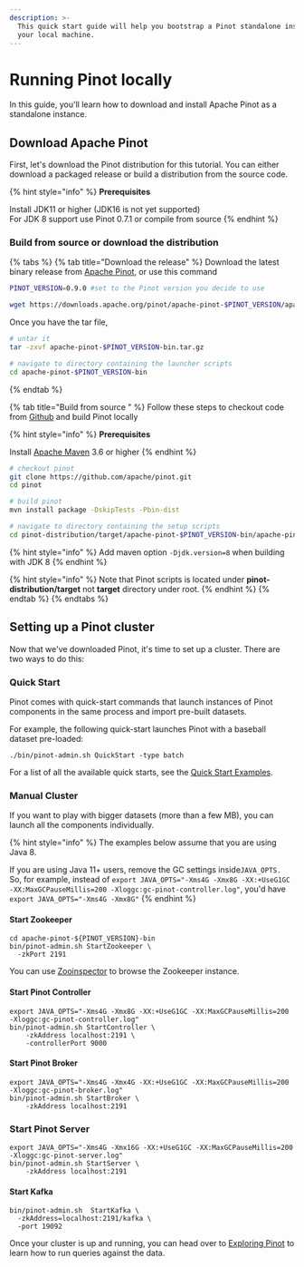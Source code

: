 ```yaml
---
description: >-
  This quick start guide will help you bootstrap a Pinot standalone instance on
  your local machine.
---
```


# Running Pinot locally

In this guide, you'll learn how to download and install Apache Pinot as a standalone instance.

## Download Apache Pinot

First, let's download the Pinot distribution for this tutorial. You can either download a packaged release or build a distribution from the source code.

{% hint style="info" %}
**Prerequisites**

Install JDK11 or higher (JDK16 is not yet supported)\
For JDK 8 support use Pinot 0.7.1 or compile from source
{% endhint %}

### Build from source or download the distribution

{% tabs %}
{% tab title="Download the release" %}
Download the latest binary release from [Apache Pinot](https://pinot.apache.org/download/), or use this command

```bash
PINOT_VERSION=0.9.0 #set to the Pinot version you decide to use

wget https://downloads.apache.org/pinot/apache-pinot-$PINOT_VERSION/apache-pinot-$PINOT_VERSION-bin.tar.gz
```

Once you have the tar file,

```bash
# untar it
tar -zxvf apache-pinot-$PINOT_VERSION-bin.tar.gz

# navigate to directory containing the launcher scripts
cd apache-pinot-$PINOT_VERSION-bin
```
{% endtab %}

{% tab title="Build from source " %}
Follow these steps to checkout code from [Github](https://github.com/apache/pinot) and build Pinot locally

{% hint style="info" %}
**Prerequisites**

Install [Apache Maven](https://maven.apache.org/install.html) 3.6 or higher
{% endhint %}

```bash
# checkout pinot
git clone https://github.com/apache/pinot.git
cd pinot

# build pinot
mvn install package -DskipTests -Pbin-dist

# navigate to directory containing the setup scripts
cd pinot-distribution/target/apache-pinot-$PINOT_VERSION-bin/apache-pinot-$PINOT_VERSION-bin
```

{% hint style="info" %}
Add maven option `-Djdk.version=8` when building with JDK 8
{% endhint %}

{% hint style="info" %}
Note that Pinot scripts is located under **pinot-distribution/target** not **target** directory under root.
{% endhint %}
{% endtab %}
{% endtabs %}

## Setting up a Pinot cluster

Now that we've downloaded Pinot, it's time to set up a cluster. There are two ways to do this:

### Quick Start

Pinot comes with quick-start commands that launch instances of Pinot components in the same process and import pre-built datasets.

For example, the following quick-start launches Pinot with a baseball dataset pre-loaded:

```
./bin/pinot-admin.sh QuickStart -type batch
```

For a list of all the available quick starts, see the [Quick Start Examples](quick-start.md).

### Manual Cluster

If you want to play with bigger datasets (more than a few MB), you can launch all the components individually. 

{% hint style="info" %}
The examples below assume that you are using Java 8.

If you are using Java 11+ users, remove the GC settings inside`JAVA_OPTS.` 
So, for example, instead of `export JAVA_OPTS="-Xms4G -Xmx8G -XX:+UseG1GC -XX:MaxGCPauseMillis=200 -Xloggc:gc-pinot-controller.log"`, you'd have `export JAVA_OPTS="-Xms4G -Xmx8G"`
{% endhint %}

#### Start Zookeeper

```
cd apache-pinot-${PINOT_VERSION}-bin
bin/pinot-admin.sh StartZookeeper \
  -zkPort 2191
```

You can use [Zooinspector](https://github.com/zzhang5/zooinspector) to browse the Zookeeper instance.

#### Start Pinot Controller

```
export JAVA_OPTS="-Xms4G -Xmx8G -XX:+UseG1GC -XX:MaxGCPauseMillis=200 -Xloggc:gc-pinot-controller.log"
bin/pinot-admin.sh StartController \
    -zkAddress localhost:2191 \
    -controllerPort 9000
```

#### Start Pinot Broker

```
export JAVA_OPTS="-Xms4G -Xmx4G -XX:+UseG1GC -XX:MaxGCPauseMillis=200 -Xloggc:gc-pinot-broker.log"
bin/pinot-admin.sh StartBroker \
    -zkAddress localhost:2191
```

### Start Pinot Server

```
export JAVA_OPTS="-Xms4G -Xmx16G -XX:+UseG1GC -XX:MaxGCPauseMillis=200 -Xloggc:gc-pinot-server.log"
bin/pinot-admin.sh StartServer \
    -zkAddress localhost:2191
```

#### Start Kafka

```
bin/pinot-admin.sh  StartKafka \ 
  -zkAddress=localhost:2191/kafka \
  -port 19092
```

Once your cluster is up and running, you can head over to  [Exploring Pinot](../components/exploring-pinot.md) to learn how to run queries against the data.

